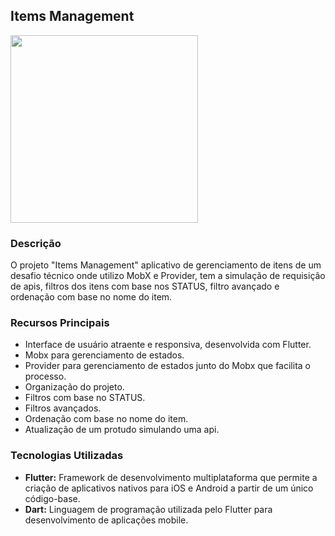 ## Items Management

<img src="app/assets/Android Emulator - tablet_5554 2024-02-01 19-47-52.gif" width="300">
<br />

### Descrição

O projeto "Items Management" aplicativo de gerenciamento de itens de um desafio técnico onde utilizo MobX e Provider, tem a simulação de requisição de apis, filtros dos itens com base nos STATUS, filtro avançado e ordenação com base no nome do item.

### Recursos Principais

- Interface de usuário atraente e responsiva, desenvolvida com Flutter.
- Mobx para gerenciamento de estados.
- Provider para gerenciamento de estados junto do Mobx que facilita o processo.
- Organização do projeto.
- Filtros com base no STATUS.
- Filtros avançados.
- Ordenação com base no nome do item.
- Atualização de um protudo simulando uma api.

### Tecnologias Utilizadas

- **Flutter:** Framework de desenvolvimento multiplataforma que permite a criação de aplicativos nativos para iOS e Android a partir de um único código-base.
- **Dart:** Linguagem de programação utilizada pelo Flutter para desenvolvimento de aplicações mobile.
